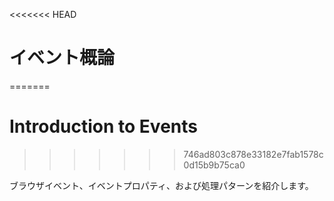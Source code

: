 <<<<<<< HEAD
# イベント概論
=======
# Introduction to Events
>>>>>>> 746ad803c878e33182e7fab1578c0d15b9b75ca0

ブラウザイベント、イベントプロパティ、および処理パターンを紹介します。
